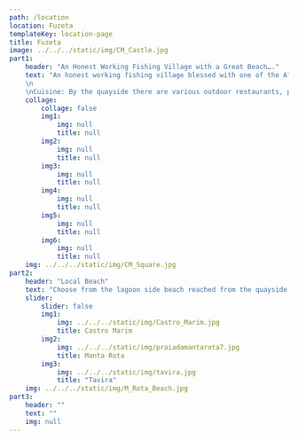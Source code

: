 ```yaml
---
path: /location
location: Fuzeta
templateKey: location-page
title: Fuzeta
image: ../../../static/img/CM_Castle.jpg
part1: 
    header: "An Honest Working Fishing Village with a Great Beach…."
    text: "An honest working fishing village blessed with one of the Algarve’s finest beaches, Fuseta sits between the larger coastal towns of Olhão and Tavira. Colourful, atmospheric and authentic, the village is uncompromisingly non touristy and all the better for it. With a varied selection of shops and services and a plentiful supply of tempting restaurants and backstreet eateries, then this is a great spot to enjoy the real Algarve. Fishing boats leave from one end of the quay, small pleasure boats and the ferry to the beach iland from the other. Fuseta has a street market on Thursdays and a flea market on the first Sunday of every month. There is a newly renovated produce market situated on the quayside which is open every morning (not Sundays) where you can buy fresh fish, meat, fruit, and vegetables. On Saturdays, the market is surrounded outside by many smaller stalls offering further local produce.
    \n
    \nCuisine: By the quayside there are various outdoor restaurants, perfect for enjoying the daily catch while in the company of hospitable locals. And if fish and seafood don’t tickle your fancy, then great chicken piri-piri and other succulent meat dishes are always on offer."
    collage:
        collage: false
        img1: 
            img: null
            title: null
        img2: 
            img: null
            title: null
        img3: 
            img: null
            title: null
        img4: 
            img: null
            title: null
        img5: 
            img: null
            title: null
        img6: 
            img: null
            title: null
    img: ../../../static/img/CM_Square.jpg
part2:
    header: "Local Beach"
    text: "Choose from the lagoon side beach reached from the quayside with sunbeds and a café bar which is directly at the side of the village, or the stunning island beach island “Ilha de Armona” reached via a short ferry ride where relaxing beachside days are assured. A long walk along the island takes you to the enchanting island community."
    slider:
        slider: false
        img1: 
            img: ../../../static/img/Castro_Marim.jpg
            title: Castro Marim
        img2: 
            img: ../../../static/img/praiadamantarota7.jpg
            title: Manta Rota
        img3: 
            img: ../../../static/img/tavira.jpg
            title: "Tavira"
    img: ../../../static/img/M_Rota_Beach.jpg
part3:
    header: ""
    text: ""
    img: null
---
```

